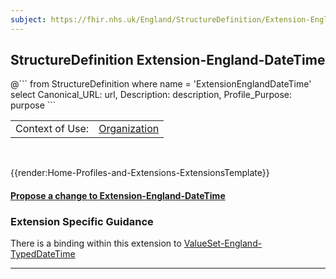```yaml
---
subject: https://fhir.nhs.uk/England/StructureDefinition/Extension-England-DateTime 
---
```


## StructureDefinition Extension-England-DateTime

<div id="transpose">
@```
from 
	StructureDefinition
where
	name = 'ExtensionEnglandDateTime'
select
	Canonical_URL: url,
	Description: description,
	Profile_Purpose: purpose
```
</div>

<table id="addToTranspose">
<tr><td>Context of Use: </td>
<td><a href='https://simplifier.net/guide/UK-Core-Implementation-Guide-STU3-Sequence/Home/ProfilesandExtensions/Profile-UKCore-Organization?version=current' target="_blank">Organization</td>
</tr>
</table>
<br>

{{render:Home-Profiles-and-Extensions-ExtensionsTemplate}}

<div id="Feedback" class="tabcontent">
<h4><a href='https://simplifier.net/NHS-England-Implementation-Guide/Extension-England-DateTime/~issues?level=File' target="_blank">Propose a change to Extension-England-DateTime</a></h4>
</div>

<h3>Extension Specific Guidance</h3>
There is a binding within this extension to <a href='https://simplifier.net/guide/nhs-england-implementation-guide-stu1/home/terminology/all-valuesets/valueset-england-TypedDateTime.page.md?version=current' target="_blank">ValueSet-England-TypedDateTime</a>

---
    